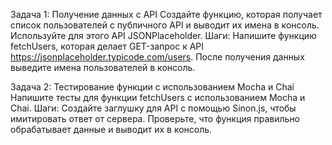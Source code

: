 Задача 1: Получение данных с API
Создайте функцию, которая получает список пользователей с публичного API и выводит их имена в консоль. Используйте для этого API JSONPlaceholder.
Шаги:
Напишите функцию fetchUsers, которая делает GET-запрос к API https://jsonplaceholder.typicode.com/users.
После получения данных выведите имена пользователей в консоль.

Задача 2: Тестирование функции с использованием Mocha и Chai
Напишите тесты для функции fetchUsers с использованием Mocha и Chai.
Шаги:
Создайте заглушку для API с помощью Sinon.js, чтобы имитировать ответ от сервера.
Проверьте, что функция правильно обрабатывает данные и выводит их в консоль.
